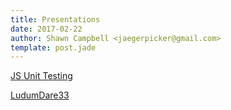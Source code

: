 ```yaml
---
title: Presentations
date: 2017-02-22
author: Shawn Campbell <jaegerpicker@gmail.com>
template: post.jade
---
```


[JS Unit Testing](../JSUnitTestingSlides/index.html "JS Unit Testing Slides")



[LudumDare33](../LudumDare33/index.html "LudumDare33")